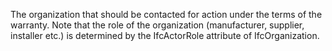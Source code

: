 The organization that should be contacted for action under the terms of the warranty. Note that the role of the organization (manufacturer, supplier, installer etc.) is determined by the IfcActorRole attribute of IfcOrganization.
